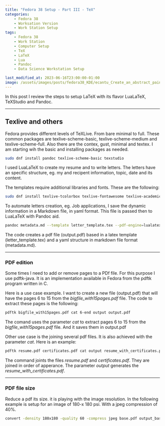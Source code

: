 ```yaml
---
title: "Fedora 38 Setup - Part III - TeX" 
categories: 
    - Fedora 38
    - Worksation Version
    - Work Station Setup
tags: 
    - Fedora 38
    - Work Station
    - Computer Setup
    - TeX
    - LaTeX
    - Lua
    - Pandoc
    - Data Science Workstation Setup

last_modified_at: 2023-06-16T23:00:00-01:00
image: /assets/images/posts/fedora38_KDE/ecantu_Create_an_abstract_paint_that_illustrates_the_fusion_of__0af24d51-1ddd-4b05-99e1-fb2ef32ee269.png
---
```


In this post I review the steps to setup LaTeX with its flavor LuaLaTeX, TeXStudio and Pandoc. 

---

## Texlive and others

Fedora provides different levels of TeXLive. From bare minimal to full.  These common packages are texlive-scheme-basic, texlive-scheme-medium and texlive-scheme-full. Also there are the contex, gust, minimal and textex. I am starting wih the basic and installing packages as needed. 

```zsh
sudo dnf install pandoc texlive-scheme-basic texstudio 
```

I used LuaLaTeX to create my resume and to write letters. The letters have an specific structure, eg. my and recipent information, topic, date and its content. 

The templates require additional libraries and fonts. These are the following:

```zsh
sudo dnf install texlive-tcolorbox texlive-fontawesome texlive-academicons texlive-silence texlive-sourcesanspro texlive-cormorantgaramond texlive-tex-gyre texlive-babel-german texlive-babel-spanish 
```

To automate letters creation, eg. Job applications, I save the dynamic information in a Markdown file, in yaml format. This file is passed then to LuaLaTeX with Pandoc aid. 

```zsh
pandoc metadata.md --template letter_template.tex --pdf-engine=lualatex -o output.pdf
```

The code creates a pdf file (output.pdf) based in a latex template (letter_template.tex) and a yaml structure in markdown file format (metadata.md).

---

### PDF edition

Some times I need to add or remove pages to a PDf file. For this purpose I use pdftk-java. It  is an implementation available in Fedora from the pdftk program written in C. 

Here is a use case example. 
I want to create a new file (output.pdf) that will have the pages 6 to 15 from the *bigfile_with15pages.pdf* file. 
The code to extract these pages is the following:

```zsh
pdftk bigfile_with15pages.pdf cat 6-end output output.pdf 
```

The comand uses the parameter *cat* to extract pages 6 to 15 from the *bigfile_with15pages.pdf* file. And it saves them in output.pdf

Other use case is the joining several pdf files. It is also achieved with the parameter *cat*. Here is an example:

```zsh
pdftk resume.pdf certificates.pdf cat output resume_with_certificates.pdf 
```

The command joints the files *resume.pdf* and *certificates.pdf*. They are joined in order of apperance. The parameter *output* generates the *resume_with_certificates.pdf*.

---- 

### PDF file size

Reduce a pdf its size. it is playing with the image resolution. In the following example is setup for an image of 180-x 180 psi. With a jpeg compression of 40%.

```zsh
convert -density 180x180 -quality 60 -compress jpeg base.pdf output_base.pdf 
```
